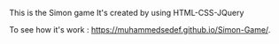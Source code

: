 This is the Simon game It's created by using HTML-CSS-JQuery

To see how it's work :  https://muhammedsedef.github.io/Simon-Game/.
